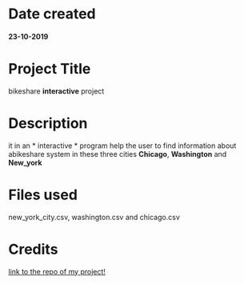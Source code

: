 # Date created
#### 23-10-2019

# Project Title
bikeshare **interactive** project

# Description
it in an * interactive * program help the user to find information about abikeshare system in these three cities
**Chicago**, **Washington** and **New_york**

# Files used
new_york_city.csv, washington.csv and chicago.csv

# Credits
[link to the repo of my project!](https://github.com/Nihalbahaa/pdsnd_github)


